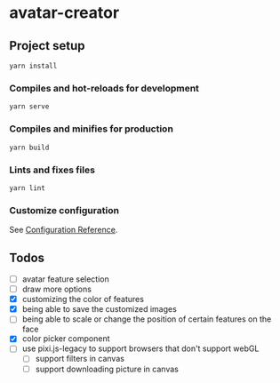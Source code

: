 # avatar-creator


## Project setup
```
yarn install
```

### Compiles and hot-reloads for development
```
yarn serve
```

### Compiles and minifies for production
```
yarn build
```

### Lints and fixes files
```
yarn lint
```

### Customize configuration
See [Configuration Reference](https://cli.vuejs.org/config/).


## Todos
- [ ] avatar feature selection
- [ ] draw more options
- [x] customizing the color of features
- [x] being able to save the customized images
- [ ] being able to scale or change the position of certain features on the face
- [x] color picker component
- [ ] use pixi.js-legacy to support browsers that don't support webGL
  - [ ] support filters in canvas
  - [ ] support downloading picture in canvas 
